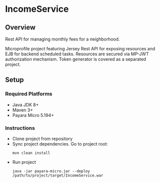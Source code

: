 # IncomeService

## Overview
Rest API for managing monthly fees for a neighborhood. 

Microprofile project featuring Jersey Rest API for exposing resources and EJB for backend scheduled tasks. Resources are secured via MP-JWT authorization mechanism. Token generator is covered as a separated project.

## Setup

### Required Platforms
- Java JDK 8+
- Maven 3+
- Payara Micro 5.194+

### Instructions
- Clone project from repository
- Sync project dependencies. Go to project root:
     ```
     mvn clean install
     ```
- Run project
     ```
     java -jar payara-micro.jar --deploy /path/to/project/target/IncomeService.war
     ```
